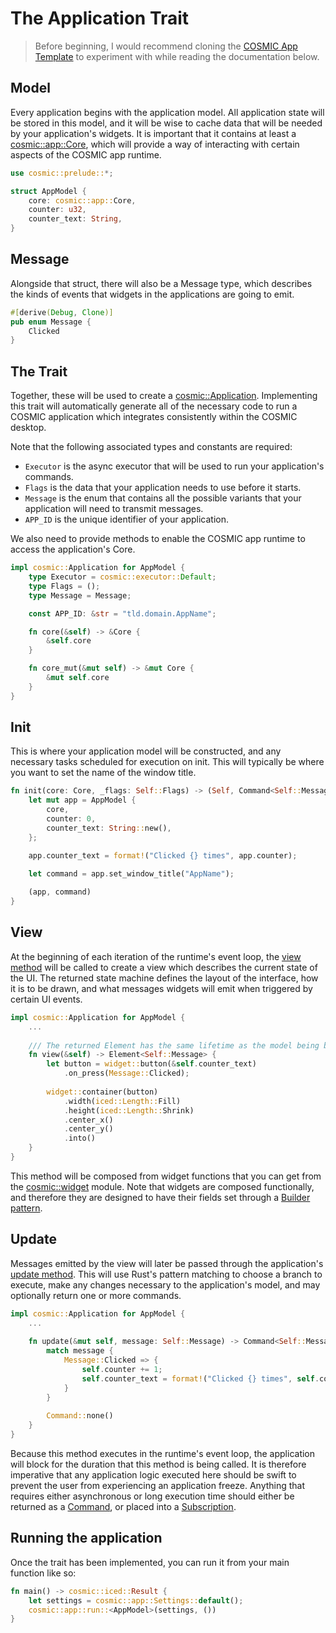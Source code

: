 # The Application Trait

> Before beginning, I would recommend cloning the [COSMIC App Template][cosmic-app-template] to experiment with while reading the documentation below.

## Model

Every application begins with the application model. All application state will be stored in this model, and it will be wise to cache data that will be needed by your application's widgets. It is important that it contains at least a [cosmic::app::Core][app-core], which will provide a way of interacting with certain aspects of the COSMIC app runtime.

```rs
use cosmic::prelude::*;

struct AppModel {
    core: cosmic::app::Core,
    counter: u32,
    counter_text: String,
}
```

## Message

Alongside that struct, there will also be a Message type, which describes the kinds of events that widgets in the applications are going to emit.

```rs
#[derive(Debug, Clone)]
pub enum Message {
    Clicked
}
```

## The Trait

Together, these will be used to create a [cosmic::Application][app-trait]. Implementing this trait will automatically generate all of the necessary code to run a COSMIC application which integrates consistently within the COSMIC desktop.

Note that the following associated types and constants are required:

- `Executor` is the async executor that will be used to run your application's commands.
- `Flags` is the data that your application needs to use before it starts.
- `Message` is the enum that contains all the possible variants that your application will need to transmit messages.
- `APP_ID` is the unique identifier of your application.

We also need to provide methods to enable the COSMIC app runtime to access the application's Core.

```rs
impl cosmic::Application for AppModel {
    type Executor = cosmic::executor::Default;
    type Flags = ();
    type Message = Message;

    const APP_ID: &str = "tld.domain.AppName";

    fn core(&self) -> &Core {
        &self.core
    }

    fn core_mut(&mut self) -> &mut Core {
        &mut self.core
    }
}
```

## Init

This is where your application model will be constructed, and any necessary tasks scheduled for execution on init. This will typically be where you want to set the name of the window title.

```rs
fn init(core: Core, _flags: Self::Flags) -> (Self, Command<Self::Message>) {
    let mut app = AppModel {
        core,
        counter: 0,
        counter_text: String::new(),
    };

    app.counter_text = format!("Clicked {} times", app.counter);
  
    let command = app.set_window_title("AppName");

    (app, command)
}
 ```

## View

At the beginning of each iteration of the runtime's event loop, the [view method][view-method] will be called to create a view which describes the current state of the UI. The returned state machine defines the layout of the interface, how it is to be drawn, and what messages widgets will emit when triggered by certain UI events.

```rs
impl cosmic::Application for AppModel {
    ...
    
    /// The returned Element has the same lifetime as the model being borrowed.
    fn view(&self) -> Element<Self::Message> {
        let button = widget::button(&self.counter_text)
            .on_press(Message::Clicked);
            
        widget::container(button)
            .width(iced::Length::Fill)
            .height(iced::Length::Shrink)
            .center_x()
            .center_y()
            .into()
    }
}
```

This method will be composed from widget functions that you can get from the [cosmic::widget][cosmic-widget] module. Note that widgets are composed functionally, and therefore they are designed to have their fields set through a [Builder pattern][builder-pattern].

## Update

Messages emitted by the view will later be passed through the application's [update method][update-method]. This will use Rust's pattern matching to choose a branch to execute, make any changes necessary to the application's model, and may optionally return one or more commands.

```rs
impl cosmic::Application for AppModel {
    ...
    
    fn update(&mut self, message: Self::Message) -> Command<Self::Message> {
        match message {
            Message::Clicked => {
                self.counter += 1;
                self.counter_text = format!("Clicked {} times", self.counter);
            }
        }
        
        Command::none()
    }
}
```

Because this method executes in the runtime's event loop, the application will block for the duration that this method is being called. It is therefore imperative that any application logic executed here should be swift to prevent the user from experiencing an application freeze. Anything that requires either asynchronous or long execution time should either be returned as a [Command](commands.md), or placed into a [Subscription](subscriptions.md).

## Running the application

Once the trait has been implemented, you can run it from your main function like so:

```rs
fn main() -> cosmic::iced::Result {
    let settings = cosmic::app::Settings::default();
    cosmic::app::run::<AppModel>(settings, ())
}
```

[app-core]: https://pop-os.github.io/libcosmic/cosmic/app/struct.Core.html
[app-trait]: https://pop-os.github.io/libcosmic/cosmic/app/trait.Application.html
[builder-pattern]: https://rust-unofficial.github.io/patterns/patterns/creational/builder.html
[cosmic-app-template]: https://github.com/edfloreshz/cosmic-app-template
[cosmic-widget]: https://pop-os.github.io/libcosmic/cosmic/widget/index.html
[update-method]: https://pop-os.github.io/libcosmic/cosmic/app/trait.Application.html#method.update
[view-method]: https://pop-os.github.io/libcosmic/cosmic/app/trait.Application.html#tymethod.view
